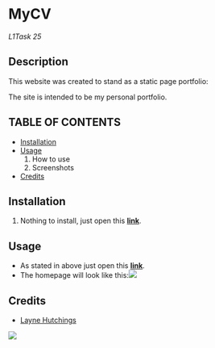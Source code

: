 # MyCV
*L1Task 25*

## Description

This website was created to stand as a static page portfolio:

The site is intended to be my personal portfolio.

## TABLE OF CONTENTS
- [Installation](#installation)
- [Usage](#usage)
  1. How to use
  1. Screenshots
- [Credits](#credits)

## Installation
1. Nothing to install, just open this <a target="_blank" href="https://layne74.github.io/MyCV/">**link**</a>.

## Usage
- As stated in above just open this <a target="_blank" href="https://layne74.github.io/MyCV/">**link**</a>.
- The homepage will look like this:<img src="https://i.imgur.com/XSVt4L4.png">

## Credits
- <a href="https://github.com/layne74">Layne Hutchings</a>
<img src="https://avatars3.githubusercontent.com/u/68440534?s=96&v=4">
